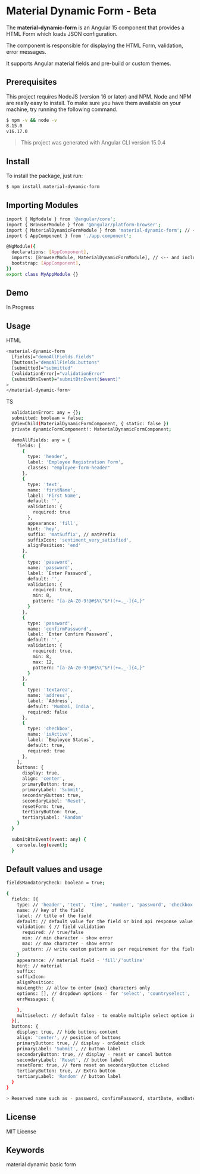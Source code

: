 # Material Dynamic Form - Beta
The **material-dynamic-form** is an Angular 15 component that provides a HTML Form which loads JSON configuration.

The component is responsible for displaying the HTML Form, validation, error messages.

It supports Angular material fields and pre-build or custom themes.

## Prerequisites
This project requires NodeJS (version 16 or later) and NPM. Node and NPM are really easy to install. To 
make sure you have them available on your machine, try running the following command.

```sh
$ npm -v && node -v
8.15.0
v16.17.0
```
> This project was generated with Angular CLI version 15.0.4


## Install
To install the package, just run:

```sh
$ npm install material-dynamic-form
```


## Importing Modules
```sh
import { NgModule } from '@angular/core';
import { BrowserModule } from '@angular/platform-browser';
import { MaterialDynamicFormModule } from 'material-dynamic-form'; // <-- import it
import { AppComponent } from './app.component';

@NgModule({
  declarations: [AppComponent],
  imports: [BrowserModule, MaterialDynamicFormModule], // <-- and include it
  bootstrap: [AppComponent],
})
export class MyAppModule {}
```

## Demo
In Progress

## Usage
HTML

```sh
<material-dynamic-form 
  [fields]="demoAllFields.fields" 
  [buttons]="demoAllFields.buttons" 
  [submitted]="submitted"
  [validationError]="validationError" 
  (submitBtnEvent)="submitBtnEvent($event)"
>
</material-dynamic-form>
```

TS

```sh
  validationError: any = {};
  submitted: boolean = false;
  @ViewChild(MaterialDynamicFormComponent, { static: false })
  private dynamicFormComponent!: MaterialDynamicFormComponent;

  demoAllFields: any = {
    fields: [
      {
        type: 'header',
        label: 'Employee Registration Form',
        classes: "employee-form-header"
      },
      {
        type: 'text',
        name: 'firstName',
        label: 'First Name',
        default: '',
        validation: {
          required: true
        },
        appearance: 'fill',
        hint: 'hey',
        suffix: 'matSuffix', // matPrefix
        suffixIcon: 'sentiment_very_satisfied',
        alignPosition: 'end'
      },
      {
        type: 'password',
        name: 'password',
        label: `Enter Password`,
        default: '',
        validation: {
          required: true,
          min: 8,
          pattern: "[a-zA-Z0-9!@#$%\^&*)(+=._-]{4,}"
        }
      },
      {
        type: 'password',
        name: 'confirmPassword',
        label: `Enter Confirm Password`,
        default: '',
        validation: {
          required: true,
          min: 8,
          max: 12,
          pattern: "[a-zA-Z0-9!@#$%\^&*)(+=._-]{4,}"
        }
      },
      {
        type: 'textarea',
        name: 'address',
        label: `Address`,
        default: 'Mumbai, India',
        required: false
      },
      {
        type: 'checkbox',
        name: 'isActive',
        label: `Employee Status`,
        default: true,
        required: true
      },
    ],
    buttons: {
      display: true,
      align: 'center',
      primaryButton: true,
      primaryLabel: 'Submit',
      secondaryButton: true,
      secondaryLabel: 'Reset',
      resetForm: true,
      tertiaryButton: true,
      tertiaryLabel: 'Random'
    }
  }

  submitBtnEvent(event: any) {
    console.log(event);
  }
```

## Default values and usage
```sh
fieldsMandatoryCheck: boolean = true;

{
  fields: [{
    type: // 'header', 'text', 'time', 'number', 'password', 'checkbox', 'select', 'countryselect', 'groupselect', 'radio', 'date', 'textarea',
    name: // key of the field
    label: // title of the field
    default: // default value for the field or bind api response value (also method is available)
    validation: { // field validation
      required: // true/false
      min: // min character - show error
      max: // max character - show error
      pattern: // write custom pattern as per requirement for the field
    }
    appearance: // material field - 'fill'/'outline'
    hint: // material 
    suffix: 
    suffixIcon: 
    alignPosition: 
    maxLength: // allow to enter {max} characters only
    options: [], // dropdown options - for 'select', 'countryselect', 'groupselect', 'radio'
    errMessages: {

    },
    multiselect: // default false - to enable multiple select option in type 'select'
  }],
  buttons: {
    display: true, // hide buttons content
    align: 'center', // position of buttons
    primaryButton: true, // display - onSubmit click
    primaryLabel: 'Submit', // button label
    secondaryButton: true, // display - reset or cancel button
    secondaryLabel: 'Reset', // button label
    resetForm: true, // form reset on secondaryButton clicked
    tertiaryButton: true, // Extra button
    tertiaryLabel: 'Random' // button label
  }
}

> Reserved name such as - password, confirmPassword, startDate, endDate
```


## License
MIT License


## Keywords
material dynamic basic form
